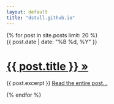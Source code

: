 ```yaml
---
layout: default
title: "dstull.github.io"
---
```


<div id="main-content">
  {% for post in site.posts limit: 20 %}
  <div class="panel panel-default">
    <div class="panel-heading">
      <div class="post-date">
        <span class="text-muted">
          {{ post.date | date: "%B %d, %Y" }}
        </span>
      </div>
      <div class="post-title">
        <a href="{{ post.url }}">
          <h1>{{ post.title }}&nbsp;&raquo;</h1>
        </a>
      </div>
    </div>
    <div class="panel-body">
      <div>
        <p>
          {{ post.excerpt }} <a href="{{ post.url }}" class="lead">Read&nbsp;the&nbsp;entire&nbsp;post...</a>
        </p>
      </div>
    </div>
  </div>
  {% endfor %}
</div>

